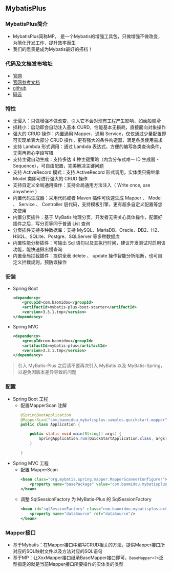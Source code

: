 ## MybatisPlus

### MybatisPlus简介
- MybatisPlus简称MP， 是一个Mybatis的增强工具包，只做增强不做改变，为简化开发工作、提升效率而生
- 我们的愿景是成为Mybatis最好的搭档！

### 代码及文档发布地址
- [官网](https://mp.baomidou.com/)
- [官网参考文档](https://mp.baomidou.com/guide/)
- [github](https://github.com/baomidou/mybatis-plus)
- [码云](https://gitee.com/baomidou/mybatis-plus)

### 特性
- 无侵入：只做增强不做改变，引入它不会对现有工程产生影响，如丝般顺滑
- 损耗小：启动即会自动注入基本 CURD，性能基本无损耗，直接面向对象操作
- 强大的 CRUD 操作：内置通用 Mapper、通用 Service，仅仅通过少量配置即可实现单表大部分 CRUD 操作，更有强大的条件构造器，满足各类使用需求
- 支持 Lambda 形式调用：通过 Lambda 表达式，方便的编写各类查询条件，无需再担心字段写错
- 支持主键自动生成：支持多达 4 种主键策略（内含分布式唯一 ID 生成器 - Sequence），可自由配置，完美解决主键问题
- 支持 ActiveRecord 模式：支持 ActiveRecord 形式调用，实体类只需继承 Model 类即可进行强大的 CRUD 操作
- 支持自定义全局通用操作：支持全局通用方法注入（ Write once, use anywhere ）
- 内置代码生成器：采用代码或者 Maven 插件可快速生成 Mapper 、 Model 、 Service 、 Controller 层代码，支持模板引擎，更有超多自定义配置等您来使用
- 内置分页插件：基于 MyBatis 物理分页，开发者无需关心具体操作，配置好插件之后，写分页等同于普通 List 查询
- 分页插件支持多种数据库：支持 MySQL、MariaDB、Oracle、DB2、H2、HSQL、SQLite、Postgre、SQLServer 等多种数据库
- 内置性能分析插件：可输出 Sql 语句以及其执行时间，建议开发测试时启用该功能，能快速揪出慢查询
- 内置全局拦截插件：提供全表 delete 、 update 操作智能分析阻断，也可自定义拦截规则，预防误操作

### 安装
- Spring Boot
    ```xml
    <dependency>
        <groupId>com.baomidou</groupId>
        <artifactId>mybatis-plus-boot-starter</artifactId>
        <version>3.3.1.tmp</version>
    </dependency>
    ```
- Spring MVC
    ```xml
    <dependency>
        <groupId>com.baomidou</groupId>
        <artifactId>mybatis-plus</artifactId>
        <version>3.3.1.tmp</version>
    </dependency>
    ```
> 引入 MyBatis-Plus 之后请不要再次引入 MyBatis 以及 MyBatis-Spring，以避免因版本差异导致的问题

### 配置
- Spring Boot 工程
    - 配置MapperScan 注解
        ```java
        @SpringBootApplication
        @MapperScan("com.baomidou.mybatisplus.samples.quickstart.mapper")
        public class Application {

            public static void main(String[] args) {
                SpringApplication.run(QuickStartApplication.class, args);
            }

        }
        ```
- Spring MVC 工程
    - 配置 MapperScan
        ```xml
        <bean class="org.mybatis.spring.mapper.MapperScannerConfigurer">
            <property name="basePackage" value="com.baomidou.mybatisplus.samples.quickstart.mapper"/>
        </bean>
        ```
    - 调整 SqlSessionFactory 为 MyBatis-Plus 的 SqlSessionFactory
        ```xml
        <bean id="sqlSessionFactory" class="com.baomidou.mybatisplus.extension.spring.MybatisSqlSessionFactoryBean">
            <property name="dataSource" ref="dataSource"/>
        </bean>
        ```

### Mapper接口
- 基于Mybatis：在Mapper接口中编写CRUD相关的方法，提供Mapper接口所对应的SQL映射文件以及方法对应的SQL语句
- 基于MP：让XxxMapper接口继承BaseMapper接口即可，`BaseMapper<?>`泛型指定的就是当前Mapper接口所要操作的实体类的类型

    